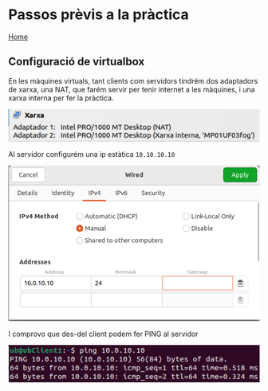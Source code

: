 # Passos prèvis a la pràctica

[Home](index.md)

## Configuració de virtualbox

En les màquines virtuals, tant clients com servidors tindrém dos adaptadors de xarxa, una NAT, que farém servir per tenir internet a les màquines, i una xarxa interna per fer la pràctica.

![](imatges/passosPrevis/fogMaquinaConfig1.png)

Al servidor configurém una ip estàtica `10.10.10.10`

![](imatges/passosPrevis/fogMaquinaConfig2.png)

I comprovo que des-del client podem fer PING al servidor

![](imatges/passosPrevis/fogMaquinaConfig3.png)